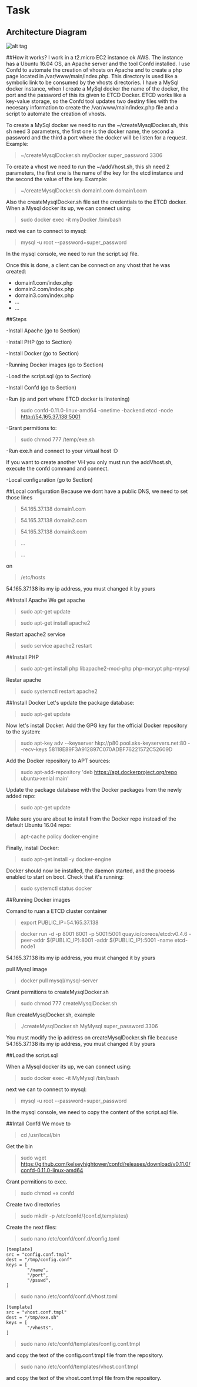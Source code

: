# Task




## Architecture Diagram

![alt tag](arqui.png)

##How it works?
I work in a t2.micro EC2 instance ok AWS. The instance has a Ubuntu 16.04 OS, an Apache server and the tool Confd installed.
I use Confd to automate the creation of vhosts on Apache and to create a php page located in /var/www/main/index.php. This directory is used like a symbolic link to be consumed by the vhosts directories.
I have a MySql docker instance, when I create a MySql docker the name of the docker, the port and the password of this its given to ETCD Docker. ETCD works like a key-value storage, so the Confd tool updates two destiny files with the necesary information to create the /var/www/main/index.php file and a script to automate the creation of vhosts.

To create a MySql docker we need to run the 
~/createMysqlDocker.sh, this sh need 3 parameters, the first one is the docker name, the second a password and the third a port
where the docker will be listen for a request. Example:
>~/createMysqlDocker.sh myDocker super_password 3306


To create a vhost we need to run the 
~/addVhost.sh, this sh need 2 parameters, the first one is the name of the key for the etcd instance and the second the value of the key.
Example:
>~/createMysqlDocker.sh domain1.com domain1.com

Also the createMysqlDocker.sh file set the credentials to the ETCD docker.
When a Mysql docker its up, we can connect using:
>sudo docker exec -it myDocker /bin/bash

next we can to connect to mysql:
>mysql -u root --password=super_password

In the mysql console, we need to run the script.sql file.

Once this is done, a client can be connect on any vhost that he was created:
- domain1.com/index.php
- domain2.com/index.php
- domain3.com/index.php
- ...
- ...


##Steps

-Install Apache (go to Section)

-Install PHP (go to Section)

-Install Docker (go to Section)

-Running Docker images (go to Section)

-Load the script.sql (go to Section)

-Install Confd (go to Section)

-Run (ip and port where ETCD docker is linstening)

>sudo confd-0.11.0-linux-amd64 -onetime -backend etcd -node http://54.165.37.138:5001

-Grant permitions to:
>sudo chmod 777 /temp/exe.sh

-Run exe.h and connect to your virtual host :D

If you want to create another VH you only must run the addVhost.sh, execute the confd command and connect.

-Local configuration (go to Section)


##Local configuration
Because we dont have a public DNS, we need to set those lines

>54.165.37.138	domain1.com

>54.165.37.138	domain2.com

>54.165.37.138	domain3.com

>...

>...

on
>/etc/hosts

54.165.37.138 its my ip address, you must changed it by yours

##Install Apache
We get apache
>sudo apt-get update

>sudo apt-get install apache2

Restart apache2 service
>sudo service apache2 restart

##Install PHP

>sudo apt-get install php libapache2-mod-php php-mcrypt php-mysql

Restar apache
>sudo systemctl restart apache2


##Install Docker
Let's update the package database:
>sudo apt-get update

Now let's install Docker. Add the GPG key for the official Docker repository to the system:
>sudo apt-key adv --keyserver hkp://p80.pool.sks-keyservers.net:80 --recv-keys 58118E89F3A912897C070ADBF76221572C52609D

Add the Docker repository to APT sources:
>sudo apt-add-repository 'deb https://apt.dockerproject.org/repo ubuntu-xenial main'

Update the package database with the Docker packages from the newly added repo:
>sudo apt-get update

Make sure you are about to install from the Docker repo instead of the default Ubuntu 16.04 repo:
>apt-cache policy docker-engine

Finally, install Docker:
>sudo apt-get install -y docker-engine

Docker should now be installed, the daemon started, and the process enabled to start on boot. Check that it's running:
>sudo systemctl status docker

##Running Docker images

Comand to ruan a ETCD cluster container
>export PUBLIC_IP=54.165.37.138

>docker run -d -p 8001:8001 -p 5001:5001 quay.io/coreos/etcd:v0.4.6 -peer-addr ${PUBLIC_IP}:8001 -addr ${PUBLIC_IP}:5001 -name etcd-node1

54.165.37.138 its my ip address, you must changed it by yours

pull Mysql image
>docker pull mysql/mysql-server

Grant permitions to createMysqlDocker.sh
>sudo chmod 777 createMysqlDocker.sh

Run createMysqlDocker.sh, example 
>./createMysqlDocker.sh MyMysql super_password 3306

You must modify the ip address on createMysqlDocker.sh file beacuse 54.165.37.138 its my ip address, you must changed it by yours

##Load the script.sql

When a Mysql docker its up, we can connect using:
>sudo docker exec -it MyMysql /bin/bash

next we can to connect to mysql:
>mysql -u root --password=super_password

In the mysql console, we need to copy the content of the script.sql file.

##Intall Confd
We move to
>cd /usr/local/bin

Get the bin
>sudo wget https://github.com/kelseyhightower/confd/releases/download/v0.11.0/confd-0.11.0-linux-amd64

Grant permitions to exec.
>sudo chmod +x confd

Create two directories
>sudo mkdir -p /etc/confd/{conf.d,templates}


Create the next files:
>sudo nano /etc/confd/conf.d/config.toml 


```
[template]
src = "config.conf.tmpl"
dest = "/tmp/config.conf"
keys = [
        "/name",
        "/port",
        "/psswd",
]
```


>sudo nano /etc/confd/conf.d/vhost.toml 

```
[template]
src = "vhost.conf.tmpl"
dest = "/tmp/exe.sh"
keys = [
        "/vhosts",
]
```

>sudo nano /etc/confd/templates/config.conf.tmpl

and copy the text of the config.conf.tmpl file from the repository.


>sudo nano /etc/confd/templates/vhost.conf.tmpl

and copy the text of the vhost.conf.tmpl file from the repository.





